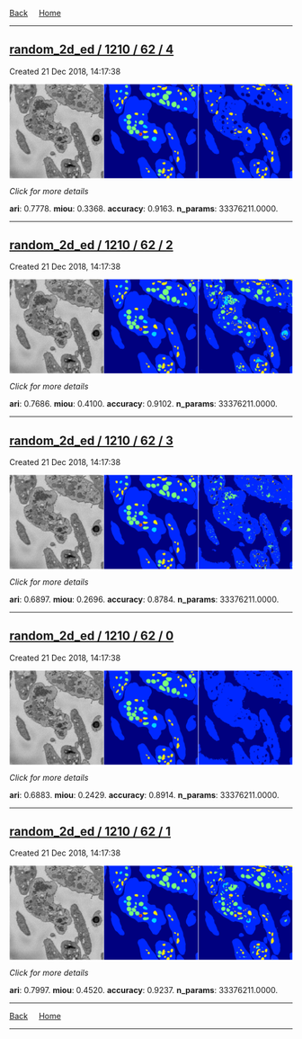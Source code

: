 
[Back](..)&nbsp;&nbsp;&nbsp;&nbsp;&nbsp;[Home](https://leapmanlab.github.io/snapshots)

---

<div class="summary"><a href="4"><h2>random_2d_ed / 1210 / 62 / 4</h2></a><p>Created 21 Dec 2018, 14:17:38
</p><a href="4"><img src="4/media/summary.png" align="center"></a><p>
<i>Click for more details</i>
</p></div>

**ari**: 0.7778. **miou**: 0.3368. **accuracy**: 0.9163. **n_params**: 33376211.0000. 

---

<div class="summary"><a href="2"><h2>random_2d_ed / 1210 / 62 / 2</h2></a><p>Created 21 Dec 2018, 14:17:38
</p><a href="2"><img src="2/media/summary.png" align="center"></a><p>
<i>Click for more details</i>
</p></div>

**ari**: 0.7686. **miou**: 0.4100. **accuracy**: 0.9102. **n_params**: 33376211.0000. 

---

<div class="summary"><a href="3"><h2>random_2d_ed / 1210 / 62 / 3</h2></a><p>Created 21 Dec 2018, 14:17:38
</p><a href="3"><img src="3/media/summary.png" align="center"></a><p>
<i>Click for more details</i>
</p></div>

**ari**: 0.6897. **miou**: 0.2696. **accuracy**: 0.8784. **n_params**: 33376211.0000. 

---

<div class="summary"><a href="0"><h2>random_2d_ed / 1210 / 62 / 0</h2></a><p>Created 21 Dec 2018, 14:17:38
</p><a href="0"><img src="0/media/summary.png" align="center"></a><p>
<i>Click for more details</i>
</p></div>

**ari**: 0.6883. **miou**: 0.2429. **accuracy**: 0.8914. **n_params**: 33376211.0000. 

---

<div class="summary"><a href="1"><h2>random_2d_ed / 1210 / 62 / 1</h2></a><p>Created 21 Dec 2018, 14:17:38
</p><a href="1"><img src="1/media/summary.png" align="center"></a><p>
<i>Click for more details</i>
</p></div>

**ari**: 0.7997. **miou**: 0.4520. **accuracy**: 0.9237. **n_params**: 33376211.0000. 

---

[Back](..)&nbsp;&nbsp;&nbsp;&nbsp;&nbsp;[Home](https://leapmanlab.github.io/snapshots)

---